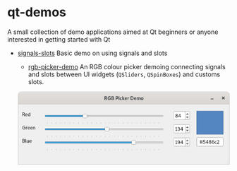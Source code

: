# qt-demos
A small collection of demo applications aimed at Qt beginners or anyone interested in getting started with Qt

- [signals-slots](signals-slots) Basic demo on using signals and slots

    - [rgb-picker-demo](signals-slots/rgb-picker) An RGB colour picker demoing connecting signals and slots between UI widgets (```QSliders```, ```QSpinBoxes```) and customs slots.

    ![rgb-picker-demo](signals-slots/rgb-picker/docs/screenshots/rgb-picker-demo-4-001.png)

